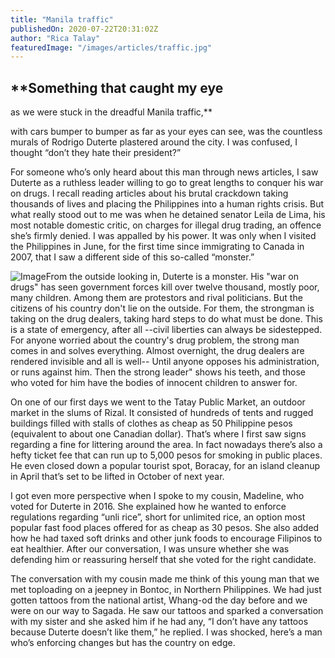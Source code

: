 ```yaml
---
title: "Manila traffic"
publishedOn: 2020-07-22T20:31:02Z
author: "Rica Talay"
featuredImage: "/images/articles/traffic.jpg"
---
```


## **Something that caught my eye
as we were stuck in the dreadful
Manila traffic,**

with cars bumper to bumper as far as your eyes can see, was the countless murals of Rodrigo Duterte plastered around the city. I was confused, I thought “don’t they hate their president?”

For someone who’s only heard about this man through news articles, I saw Duterte as a ruthless leader willing to go to great lengths to conquer his war on drugs. I recall reading articles about his brutal crackdown taking thousands of lives and placing the Philippines into a human rights crisis. But what really stood out to me was when he detained senator Leila de Lima, his most notable domestic critic, on charges for illegal drug trading, an offence she’s firmly denied. I was appalled by his power. It was only when I visited the Philippines in June, for the first time since immigrating to Canada in 2007, that I saw a different side of this so-called “monster.”

![Image](/images/articles/duarte-web.jpg)From the outside looking in, Duterte is a monster. His "war on drugs" has seen government forces kill over twelve thousand, mostly poor, many children. Among them are protestors and rival politicians. But the citizens of his country don't lie on the outside. For them, the strongman is taking on the drug dealers, taking hard steps to do what must be done. This is a state of emergency, after all --civil liberties can always be sidestepped.
‍
For anyone worried about the country's drug problem, the strong man comes in and solves everything. Almost overnight, the drug dealers are rendered invisible and all is well-- Until anyone opposes his administration, or runs against him. Then the strong leader" shows his teeth, and those who voted for him have the bodies of innocent children to answer for.

On one of our first days we went to the Tatay Public Market, an outdoor market in the slums of Rizal. It consisted of hundreds of tents and rugged buildings filled with stalls of clothes as cheap as 50 Philippine pesos (equivalent to about one Canadian dollar). That’s where I first saw signs regarding a fine for littering around the area. In fact nowadays there’s also a hefty ticket fee that can run up to 5,000 pesos for smoking in public places. He even closed down a popular tourist spot, Boracay, for an island cleanup in April that’s set to be lifted in October of next year.

I got even more perspective when I spoke to my cousin, Madeline, who voted for Duterte in 2016. She explained how he wanted to enforce regulations regarding “unli rice”, short for unlimited rice, an option most popular fast food places offered for as cheap as 30 pesos. She also added how he had taxed soft drinks and other junk foods to encourage Filipinos to eat healthier. After our conversation, I was unsure whether she was defending him or reassuring herself that she voted for the right candidate.

The conversation with my cousin made me think of this young man that we met toploading on a jeepney in Bontoc, in Northern Philippines. We had just gotten tattoos from the national artist, Whang-od the day before and we were on our way to Sagada. He saw our tattoos and sparked a conversation with my sister and she asked him if he had any, “I don’t have any tattoos because Duterte doesn’t like them,” he replied. I was shocked, here’s a man who’s enforcing changes but has the country on edge.

‍

